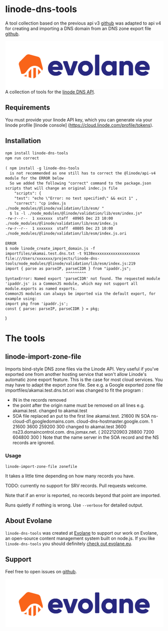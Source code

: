 # linode-dns-tools
A tool collection based on the previous api v3  [github](http://github.com/punkave/linode-dns-tools) was adapted to api v4 for creating and importing a DNS domain from an DNS zone export file [github](https://github.com/Evolane/linode-dns-tools ).



<a href="http://evolane.eu/"><img src="https://github.com/Evolane/linode-dns-tools/blob/main/logos/logo-evolane.png" align="right" /></a>

A collection of tools for the [linode DNS API](https://www.linode.com/docs/api/domains/). 

## Requirements

You must provide your linode API key, which you can generate via your linode profile [linode console] (https://cloud.linode.com/profile/tokens).

## Installation

```
npm install linode-dns-tools
npm run correct 

( npm install -g linode-dns-tools 
  is not recommended as one still has to correct the @linode/api-v4 module for the ERROR below 
  So we added the following "correct" command to the package.json scripts that will change an original indec.js file
    "scripts": {
    "test": "echo \"Error: no test specified\" && exit 1" , 
    "correct": "cp index.js  ./node_modules/@linode/validation/lib/esm/ "
  $ ls -l ./node_modules/@linode/validation/lib/esm/index.js*
-rw-r--r--  1 xxxxxxx  staff  40965 Dec 23 10:00 ./node_modules/@linode/validation/lib/esm/index.js
-rw-r--r--  1 xxxxxxx  staff  40805 Dec 23 10:00 ./node_modules/@linode/validation/lib/esm/index.js.ori

ERROR   
$ node linode_create_import_domain.js -f importfiles/akamai.test.dns.txt -t 9138exxxxxxxxxxxxxxxxxxxx
file:///Users/xxxxxxx/projects/linode-dns-tools/node_modules/@linode/validation/lib/esm/index.js:219
import { parse as parseIP, parseCIDR } from "ipaddr.js";
                           ^^^^^^^^^
SyntaxError: Named export 'parseCIDR' not found. The requested module 'ipaddr.js' is a CommonJS module, which may not support all module.exports as named exports.
CommonJS modules can always be imported via the default export, for example using:
import pkg from 'ipaddr.js';
const { parse: parseIP, parseCIDR } = pkg;  
```
) 

# The tools

## linode-import-zone-file

Imports bind-style DNS zone files via the Linode API. Very useful if you've exported one from another hosting service that won't allow Linode's automatic zone export feature.
This is the case for most cloud services.
You may have to adapt the export zone file. See e.g. a Google exported zone file importfiles/akamai.test.dns.txt.ori  was changed to fit the program : 
- IN in the records removed
- the point after the origin name must be removed on all lines e.g. 
akamai.test.
changed to 
akamai.test 
- SOA file replaced an put to the first line 
akamai.test. 21600 IN SOA ns-cloud-d1.googledomains.com. cloud-dns-hostmaster.google.com. 1 21600 3600 259200 300
changed to 
akamai.test      3600                    ns23.domaincontrol.com. dns.jomax.net. (
                                        2022120903
                                        28800
                                        7200
                                        604800
                                        300
                                        ) 
Note that the name server in the SOA record and the NS records are ignored.  

### Usage

```
linode-import-zone-file zonefile
```

It takes a little time depending on how many records you have.

TODO: currently no support for SRV records. Pull requests welcome.

Note that if an error is reported, no records beyond that point are imported.

Runs quietly if nothing is wrong. Use `--verbose` for detailed output.


## About Evolane

`linode-dns-tools` was created at [Evolane](http://evolane.eu) to support our work on Evolane, an open-source content management system built on node.js. If you like `linode-dns-tools` you should definitely [check out evolane.eu](http://evolane.eu). 

## Support

Feel free to open issues on [github](https://github.com/Evolane/linode-dns-tools/master/logos/logo-evolane.png).

<a href="http://evolane.eu/"><img src="https://github.com/Evolane/linode-dns-tools/blob/main/logos/logo-evolane.png" /></a>
